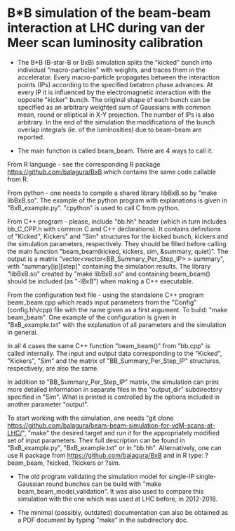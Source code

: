 # B*B simulation of the beam-beam interaction at LHC during van der Meer scan luminosity calibration

- The B*B (B-star-B or BxB) simulation splits the "kicked" bunch into
individual "macro-particles" with weights, and traces them in the
accelerator. Every macro-particle propagates between the interaction points
(IPs) according to the specified betatron phase advances. At every IP it is
influenced by the electromagnetic interaction with the opposite "kicker"
bunch. The original shape of each bunch can be specified as an arbitrary
weighted sum of Gaussians with common mean, round or elliptical in X-Y
projection. The number of IPs is also arbitrary. In the end of the simulation
the modifications of the bunch overlap integrals (ie. of the luminosities) due
to beam-beam are reported.

- The main function is called beam_beam. There are 4 ways to call it.

From R language - see the corresponding R package
https://github.com/balagura/BxB which contains the same code callable from R.

From python - one needs to compile a shared library libBxB.so by "make
libBxB.so". The example of the python program with explanations is given in
"BxB_example.py". "cpython" is used to call C from python.

From C++ program - please, include "bb.hh" header (which in turn includes
bb_C_CPP.h with common C and C++ declarations). It contains definitions of
"Kicked", Kickers" and "Sim" structures for the kicked bunch, kickers and the
simulation parameters, respectively. They should be filled before calling the
main function "beam_beam(kicked, kickers, sim, &summary, quiet)". The output
is a matrix "vector<vector<BB_Summary_Per_Step_IP> > summary", with
"summary[ip][step]" containing the simulation results. The library "libBxB.so"
created by "make libBxB.so" and containing beam_beam() should be included (as
"-lBxB") when making a C++ executable.

From the configuration text file - using the standalone C++ program
beam_beam.cpp which reads input parameters from the "Config" (config.hh/cpp)
file with the name given as a first argument. To build: "make beam_beam". One
example of the configuration is given in "BxB_example.txt" with the explanation of
all parameters and the simulation in general.

In all 4 cases the same C++ function "beam_beam()" from "bb.cpp" is called
internally. The input and output data corresponding to the "Kicked",
"Kickers", "Sim" and the matrix of "BB_Summary_Per_Step_IP" structures,
respectively, are also the same.

In addition to "BB_Summary_Per_Step_IP" matrix, the simulation can print more
detailed information in separate files in the "output_dir" subdirectory
specified in "Sim". What is printed is controlled by the options included in
another parameter "output".

To start working with the simulation, one needs "git clone
https://github.com/balagura/beam-beam-simulation-for-vdM-scans-at-LHC/",
"make" the desired target and run it for the appropriately modified set of
input parameters. Their full description can be found in "BxB_example.py",
"BxB_example.txt" or in "bb.hh". Alternatively, one can use R package from
https://github.com/balagura/BxB and in R type: ?beam_beam, ?kicked, ?kickers
or ?sim.

- The old program validating the simulation model for single-IP
  single-Gaussian round bunches can be build with "make
  beam_beam_model_validation". It was also used to compare this simulation
  with the one which was used at LHC before, in 2012-2018.

- The minimal (possibly, outdated) documentation can also be obtained as a PDF
  document by typing "make" in the subdirectory doc.
